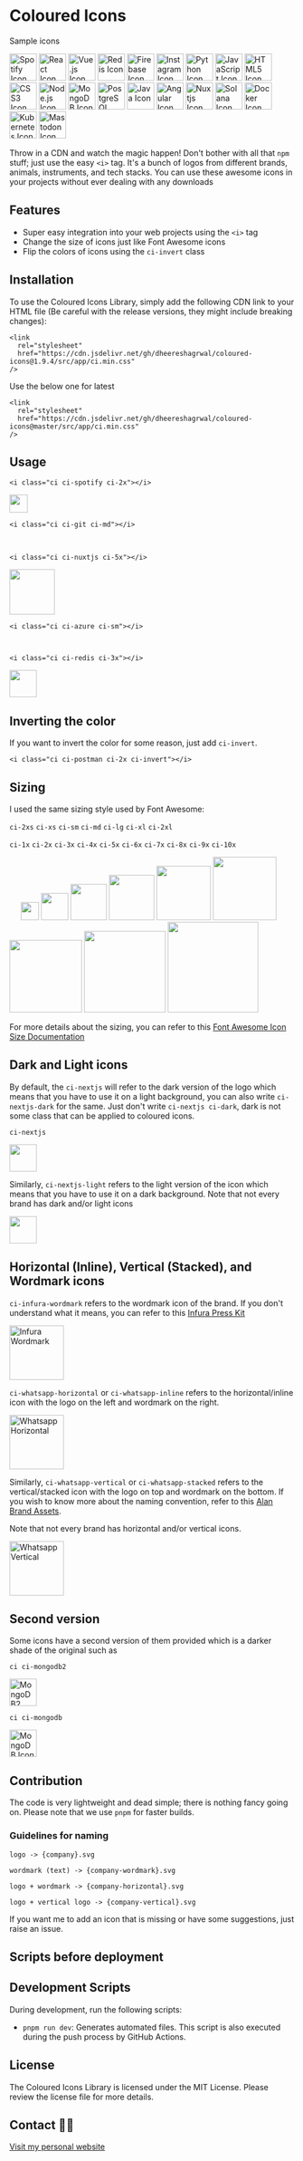 # Coloured Icons

Sample icons

<img src="public/logos/art and music/spotify/spotify.svg" alt="Spotify Icon"  height="48"> <img src="public/logos/technology/react/react.svg" alt="React Icon"  height="48">
<img src="public/logos/technology/vuejs/vuejs.svg" alt="Vue.js Icon"  height="48"> <img src="public/logos/technology/redis/redis.svg" alt="Redis Icon"  height="48"> <img src="public/logos/technology/firebase/firebase.svg" alt="Firebase Icon"  height="48"> <img src="public/logos/social media/instagram/instagram.svg" alt="Instagram Icon"  height="48"> <img src="public/logos/technology/python/python.svg" alt="Python Icon"  height="48"> <img src="public/logos/technology/javascript/javascript.svg" alt="JavaScript Icon"  height="48"> <img src="public/logos/technology/html/html.svg" alt="HTML5 Icon"  height="48"> <img src="public/logos/technology/css/css.svg" alt="CSS3 Icon"  height="48"> <img src="public/logos/technology/nodejs/nodejs.svg" alt="Node.js Icon"  height="48"> <img src="public/logos/technology/mongodb/mongodb.svg" alt="MongoDB Icon"  height="48"> <img src="public/logos/technology/postgresql/postgresql.svg" alt="PostgreSQL Icon"  height="48"> <img src="public/logos/technology/java/java.svg" alt="Java Icon"  height="48"> <img src="public/logos/technology/angular/angular.svg" alt="Angular Icon"  height="48"> <img src="public/logos/technology/nuxtjs/nuxtjs.svg" alt="Nuxtjs Icon"  height="48"> <img src="public/logos/technology/solana/solana.svg" alt="Solana Icon"  height="48"> <img src="public/logos/technology/docker/docker.webp" alt="Docker Icon" height="48"> <img src="public/logos/technology/kubernetes/kubernetes.svg" alt="Kubernetes Icon"  height="48"> <img src="public/logos/social media/mastodon/mastodon.svg" alt="Mastodon Icon"  height="48">

Throw in a CDN and watch the magic happen! Don't bother with all that `npm` stuff; just use the easy `<i>` tag. It's a bunch of logos from different brands, animals, instruments, and tech stacks. You can use these awesome icons in your projects without ever dealing with any downloads

## Features

- Super easy integration into your web projects using the `<i>` tag
- Change the size of icons just like Font Awesome icons
- Flip the colors of icons using the `ci-invert` class

## Installation

To use the Coloured Icons Library, simply add the following CDN link to your HTML file (Be careful with the release versions, they might include breaking changes):

```
<link
  rel="stylesheet"
  href="https://cdn.jsdelivr.net/gh/dheereshagrwal/coloured-icons@1.9.4/src/app/ci.min.css"
/>
```

Use the below one for latest

```
<link
  rel="stylesheet"
  href="https://cdn.jsdelivr.net/gh/dheereshagrwal/coloured-icons@master/src/app/ci.min.css"
/>
```

## Usage

```
<i class="ci ci-spotify ci-2x"></i>
```

<img src="public/logos/art and music/spotify/spotify.svg" width="32px">

```
<i class="ci ci-git ci-md"></i>
```

<img src="public/logos/technology/git/git.svg" width="16px">

```
<i class="ci ci-nuxtjs ci-5x"></i>
```

<img src="public/logos/technology/nuxtjs/nuxtjs.svg" width="80px">

```
<i class="ci ci-azure ci-sm"></i>
```

<img src="public/logos/technology/azure/azure.svg" width="14px">

```
<i class="ci ci-redis ci-3x"></i>
```

<img src="public/logos/technology/redis/redis.svg" width="48px">

## Inverting the color

If you want to invert the color for some reason, just add `ci-invert`.

```
<i class="ci ci-postman ci-2x ci-invert"></i>
```

## Sizing

I used the same sizing style used by Font Awesome:

`ci-2xs` `ci-xs` `ci-sm` `ci-md` `ci-lg` `ci-xl` `ci-2xl`


`ci-1x` `ci-2x` `ci-3x` `ci-4x` `ci-5x` `ci-6x` `ci-7x` `ci-8x` `ci-9x` `ci-10x`

<img src="public/logos/social media/discord/discord.svg" width="16px"> <img src="public/logos/social media/discord/discord.svg" width="32px"> <img src="public/logos/social media/discord/discord.svg" width="48px"> <img src="public/logos/social media/discord/discord.svg" width="64px"> <img src="public/logos/social media/discord/discord.svg" width="80px"> <img src="public/logos/social media/discord/discord.svg" width="96px"> <img src="public/logos/social media/discord/discord.svg" width="112px"> <img src="public/logos/social media/discord/discord.svg" width="128px"> <img src="public/logos/social media/discord/discord.svg" width="144px"> <img src="public/logos/social media/discord/discord.svg" width="160px">

For more details about the sizing, you can refer to this [Font Awesome Icon Size Documentation](https://fontawesome.com/docs/web/style/size)

## Dark and Light icons

By default, the `ci-nextjs` will refer to the dark version of the logo which means that you have to use it on a light background, you can also write `ci-nextjs-dark` for the same.
Just don't write `ci-nextjs ci-dark`, dark is not some class that can be applied to coloured icons.

`ci-nextjs`

<img src="public/logos/technology/nextjs/nextjs.svg" width="48px">

Similarly, `ci-nextjs-light` refers to the light version of the icon which means that you have to use it on a dark background.
Note that not every brand has dark and/or light icons

<img src="public/logos/technology/nextjs/nextjs-light.svg" width="48px">

## Horizontal (Inline), Vertical (Stacked), and Wordmark icons

`ci-infura-wordmark` refers to the wordmark icon of the brand. If you don't understand what it means, you can refer to this [Infura Press Kit](https://www.infura.io/presskit)

<img src="public/logos/technology/infura/infura-wordmark.svg" alt="Infura Wordmark" width="96">

`ci-whatsapp-horizontal` or `ci-whatsapp-inline` refers to the horizontal/inline icon with the logo on the left and wordmark on the right.

<img src='public/logos/social media/whatsapp/whatsapp-horizontal.svg' alt="Whatsapp Horizontal" width="96">

Similarly, `ci-whatsapp-vertical` or `ci-whatsapp-stacked` refers to the vertical/stacked icon with the logo on top and wordmark on the bottom. If you wish to know more about the naming convention, refer to this [Alan Brand Assets](https://alan.app/brand-assets/).

Note that not every brand has horizontal and/or vertical icons.

<img src='public/logos/social media/whatsapp/whatsapp-vertical.svg' alt="Whatsapp Vertical" width="96">

## Second version

Some icons have a second version of them provided which is a darker shade of the original such as

`ci ci-mongodb2`

<img src="public/logos/technology/mongodb/mongodb2.svg" alt="MongoDB2 Icon"  height="48">

`ci ci-mongodb`

<img src="public/logos/technology/mongodb/mongodb.svg" alt="MongoDB Icon"  height="48">

## Contribution

The code is very lightweight and dead simple; there is nothing fancy going on.
Please note that we use `pnpm` for faster builds.

### Guidelines for naming

`logo -> {company}.svg`

`wordmark (text) -> {company-wordmark}.svg`

`logo + wordmark -> {company-horizontal}.svg`

`logo + vertical logo -> {company-vertical}.svg`

If you want me to add an icon that is missing or have some suggestions, just raise an issue.

## Scripts before deployment

## Development Scripts

During development, run the following scripts:

-   `pnpm run dev`: Generates automated files. This script is also executed during the push process by GitHub Actions.

## License

The Coloured Icons Library is licensed under the MIT License. Please review the license file for more details.

## Contact 👋🏻

[Visit my personal website](https://dheereshagrwal.vercel.app)
